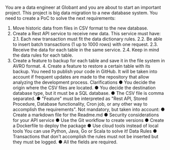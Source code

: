You are a data engineer at Globant and you are about to start an important project. This project is big data migration to a new database system. You need to create a PoC to solve the next requirements: 
1. Move historic data from files in CSV format to the new database. 
2. Create a Rest API service to receive new data. This service must have: 2.1. Each new transaction must fit the data dictionary rules. 
2.2. Be able to insert batch transactions (1 up to 1000 rows) with one request. 2.3. Receive the data for each table in the same service. 
2.4. Keep in mind the data rules for each table. 
3. Create a feature to backup for each table and save it in the file system in AVRO format. 4. Create a feature to restore a certain table with its backup. 
You need to publish your code in GitHub. It will be taken into account if frequent updates are made to the repository that allow analyzing the development process. 
Clarifications 
● You decide the origin where the CSV files are located. 
● You decide the destination database type, but it must be a SQL database. ● The CSV file is comma separated. 
● "Feature" must be interpreted as "Rest API, Stored Procedure, Database functionality, Cron job, or any other way to accomplish the requirements". 
Not mandatory, but taken into account: 
● Create a markdown file for the Readme.md 
● Security considerations for your API service 
● Use the Git workflow to create versions 
● Create a Dockerfile to deploy the package 
● Use cloud tools instead of local tools 
You can use Python, Java, Go or Scala to solve it! 
Data Rules 
● Transactions that don't accomplish the rules must not be inserted but they must be logged. 
● All the fields are required. 

